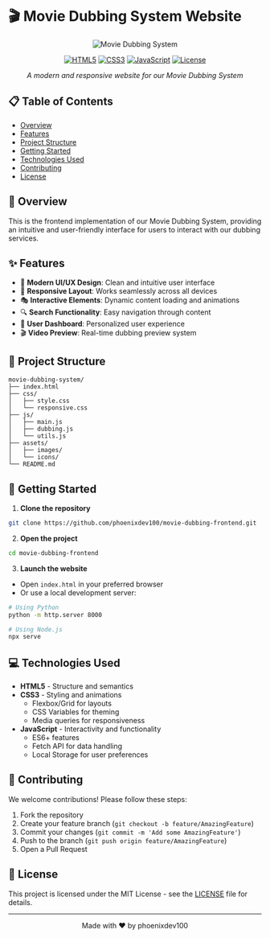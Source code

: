 # 🎬 Movie Dubbing System Website

<div align="center">

![Movie Dubbing System](https://img.shields.io/badge/Movie-Dubbing_System-FF0000?style=for-the-badge&logo=github&logoColor=white)

[![HTML5](https://img.shields.io/badge/HTML5-E34F26?style=for-the-badge&logo=html5&logoColor=white)](https://developer.mozilla.org/en-US/docs/Web/HTML)
[![CSS3](https://img.shields.io/badge/CSS3-1572B6?style=for-the-badge&logo=css3&logoColor=white)](https://developer.mozilla.org/en-US/docs/Web/CSS)
[![JavaScript](https://img.shields.io/badge/JavaScript-F7DF1E?style=for-the-badge&logo=javascript&logoColor=black)](https://developer.mozilla.org/en-US/docs/Web/JavaScript)
[![License](https://img.shields.io/badge/License-MIT-green.svg?style=for-the-badge)](LICENSE)

*A modern and responsive website for our Movie Dubbing System*

</div>

## 📋 Table of Contents
- [Overview](#-overview)
- [Features](#-features)
- [Project Structure](#-project-structure)
- [Getting Started](#-getting-started)
- [Technologies Used](#-technologies-used)
- [Contributing](#-contributing)
- [License](#-license)

## 🌟 Overview

This is the frontend implementation of our Movie Dubbing System, providing an intuitive and user-friendly interface for users to interact with our dubbing services.

## ✨ Features

- 🎨 **Modern UI/UX Design**: Clean and intuitive user interface
- 📱 **Responsive Layout**: Works seamlessly across all devices
- 🎭 **Interactive Elements**: Dynamic content loading and animations
- 🔍 **Search Functionality**: Easy navigation through content
- 👤 **User Dashboard**: Personalized user experience
- 🎬 **Video Preview**: Real-time dubbing preview system

## 📂 Project Structure

```
movie-dubbing-system/
├── index.html
├── css/
│   ├── style.css
│   └── responsive.css
├── js/
│   ├── main.js
│   ├── dubbing.js
│   └── utils.js
├── assets/
│   ├── images/
│   └── icons/
└── README.md
```

## 🚀 Getting Started

1. **Clone the repository**
```bash
git clone https://github.com/phoenixdev100/movie-dubbing-frontend.git
```

2. **Open the project**
```bash
cd movie-dubbing-frontend
```

3. **Launch the website**
- Open `index.html` in your preferred browser
- Or use a local development server:
```bash
# Using Python
python -m http.server 8000

# Using Node.js
npx serve
```

## 💻 Technologies Used

- **HTML5** - Structure and semantics
- **CSS3** - Styling and animations
  - Flexbox/Grid for layouts
  - CSS Variables for theming
  - Media queries for responsiveness
- **JavaScript** - Interactivity and functionality
  - ES6+ features
  - Fetch API for data handling
  - Local Storage for user preferences

## 🤝 Contributing

We welcome contributions! Please follow these steps:

1. Fork the repository
2. Create your feature branch (`git checkout -b feature/AmazingFeature`)
3. Commit your changes (`git commit -m 'Add some AmazingFeature'`)
4. Push to the branch (`git push origin feature/AmazingFeature`)
5. Open a Pull Request

## 📄 License

This project is licensed under the MIT License - see the [LICENSE](LICENSE) file for details.

---

<div align="center">

Made with ❤️ by phoenixdev100

</div>
